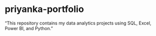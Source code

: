 # priyanka-portfolio
“This repository contains my data analytics projects using SQL, Excel, Power BI, and Python.”
